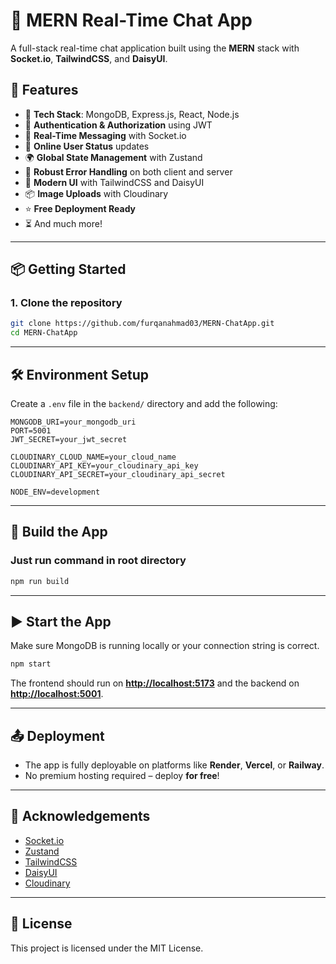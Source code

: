 # 💬 MERN Real-Time Chat App

A full-stack real-time chat application built using the **MERN** stack with **Socket.io**, **TailwindCSS**, and **DaisyUI**.

## 🚀 Features

- 🌟 **Tech Stack**: MongoDB, Express.js, React, Node.js
- 🎃 **Authentication & Authorization** using JWT
- 👾 **Real-Time Messaging** with Socket.io
- 🚦 **Online User Status** updates
- 🌍 **Global State Management** with Zustand
- 🐞 **Robust Error Handling** on both client and server
- 💅 **Modern UI** with TailwindCSS and DaisyUI
- 📦 **Image Uploads** with Cloudinary
- ⭐ **Free Deployment Ready**
- ⏳ And much more!

---

## 📦 Getting Started

### 1. Clone the repository

```bash
git clone https://github.com/furqanahmad03/MERN-ChatApp.git
cd MERN-ChatApp
````

---

## 🛠️ Environment Setup

Create a `.env` file in the `backend/` directory and add the following:

```env
MONGODB_URI=your_mongodb_uri
PORT=5001
JWT_SECRET=your_jwt_secret

CLOUDINARY_CLOUD_NAME=your_cloud_name
CLOUDINARY_API_KEY=your_cloudinary_api_key
CLOUDINARY_API_SECRET=your_cloudinary_api_secret

NODE_ENV=development
```

---

## 🧱 Build the App

### Just run command in root directory

```bash
npm run build
```

---

## ▶️ Start the App

Make sure MongoDB is running locally or your connection string is correct.

```bash
npm start
```

The frontend should run on **[http://localhost:5173](http://localhost:5173)** and the backend on **[http://localhost:5001](http://localhost:5001)**.

---

## 📤 Deployment

* The app is fully deployable on platforms like **Render**, **Vercel**, or **Railway**.
* No premium hosting required – deploy **for free**!

---

## 🙌 Acknowledgements

* [Socket.io](https://socket.io/)
* [Zustand](https://zustand-demo.pmnd.rs/)
* [TailwindCSS](https://tailwindcss.com/)
* [DaisyUI](https://daisyui.com/)
* [Cloudinary](https://cloudinary.com/)

---

## 📄 License

This project is licensed under the MIT License.
